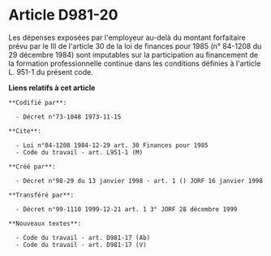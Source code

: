 # Article D981-20

Les dépenses exposées par l'employeur au-delà du montant forfaitaire prévu par le III de l'article 30 de la loi de finances
pour 1985 (n° 84-1208 du 29 décembre 1984) sont imputables sur la participation au financement de la formation
professionnelle continue dans les conditions définies à l'article L. 951-1 du présent code.

**Liens relatifs à cet article**

	**Codifié par**:

	  - Décret n°73-1048 1973-11-15

	**Cite**:

	  - Loi n°84-1208 1984-12-29 art. 30 Finances pour 1985
	  - Code du travail - art. L951-1 (M)

	**Créé par**:

	  - Décret n°98-29 du 13 janvier 1998 - art. 1 () JORF 16 janvier 1998

	**Transféré par**:

	  - Décret n°99-1110 1999-12-21 art. 1 3° JORF 28 décembre 1999

	**Nouveaux textes**:

	  - Code du travail - art. D981-17 (Ab)
	  - Code du travail - art. D981-17 (V)
